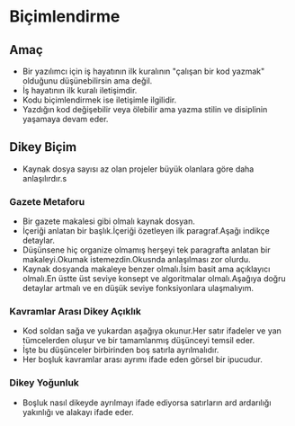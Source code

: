 # Biçimlendirme

## Amaç

- Bir yazılımcı için iş hayatının ilk kuralının "çalışan bir kod yazmak" olduğunu düşünebilirsin ama değil.
- İş hayatının ilk kuralı iletişimdir.
- Kodu biçimlendirmek ise iletişimle ilgilidir.
- Yazdığın kod değişebilir veya ölebilir ama yazma stilin ve disiplinin yaşamaya devam eder.

## Dikey Biçim

- Kaynak dosya sayısı az olan projeler büyük olanlara göre daha anlaşılırdır.s

### Gazete Metaforu

- Bir gazete makalesi gibi olmalı kaynak dosyan.
- İçeriği anlatan bir başlık.İçeriği özetleyen ilk paragraf.Aşağı indikçe detaylar.
- Düşünsene hiç organize olmamış herşeyi tek paragrafta anlatan bir makaleyi.Okumak istemezdin.Okusnda anlaşılması zor olurdu.
- Kaynak dosyanda makaleye benzer olmalı.İsim basit ama açıklayıcı olmalı.En üstte üst seviye konsept ve algoritmalar olmalı.Aşağıya doğru detaylar artmalı ve en düşük seviye fonksiyonlara ulaşmalıyım.

### Kavramlar Arası Dikey Açıklık

- Kod soldan sağa ve yukardan aşağıya okunur.Her satır ifadeler ve yan tümcelerden oluşur ve bir tamamlanmış düşünceyi temsil eder.
- İşte bu düşünceler birbirinden boş satırla ayrılmalıdır.
- Her boşluk kavramlar arası ayrımı ifade eden görsel bir ipucudur.

### Dikey Yoğunluk

- Boşluk nasıl dikeyde ayrılmayı ifade ediyorsa satırların ard ardarılığı yakınlığı ve alakayı ifade eder.
